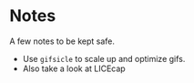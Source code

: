 # Notes

A few notes to be kept safe.

- Use `gifsicle` to scale up and optimize gifs.
- Also take a look at LICEcap